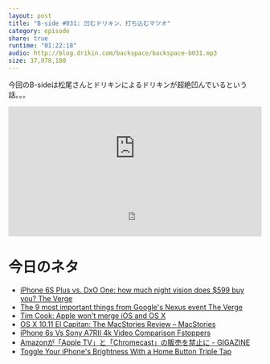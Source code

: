 ```yaml
---
layout: post
title: "B-side #031: 凹むドリキン、打ち込むマツオ"
category: episode
share: true
runtime: "01:22:18"
audio: http://blog.drikin.com/backspace/backspace-b031.mp3
size: 37,978,180
---
```


今回のB-sideは松尾さんとドリキンによるドリキンが超絶凹んでいるという話。。。

<iframe width="100%" height="166" scrolling="no" frameborder="no" src="https://w.soundcloud.com/player/?url=https%3A//api.soundcloud.com/tracks/226559484&amp;color=ff5500&amp;auto_play=false&amp;hide_related=false&amp;show_comments=true&amp;show_user=true&amp;show_reposts=false"></iframe>
<iframe src="http://backspace.fm/subscribes.html" width="100%" height="92" scrolling="no" frameborder="0"></iframe>

# 今日のネタ
- [iPhone 6S Plus vs. DxO One: how much night vision does $599 buy you?  The Verge](http://www.theverge.com/2015/9/30/9422123/iphone-6s-plus-dxo-one-camera-low-light-comparison)
- [The 9 most important things from Google's Nexus event  The Verge](http://www.theverge.com/2015/9/29/9414873/google-nexus-2015-announcement-event-recap)
- [Tim Cook: Apple won't merge iOS and OS X](http://www.engadget.com/2015/09/29/apple-ceo-on-merging-platforms-and-enterprise/)
- [OS X 10.11 El Capitan: The MacStories Review – MacStories](https://www.macstories.net/stories/el-capitan-review/)
- [iPhone 6s Vs Sony A7RII 4k Video Comparison  Fstoppers](https://fstoppers.com/gear/iphone-6s-vs-sony-a7rii-4k-video-comparison-87830)
- [Amazonが「Apple TV」と「Chromecast」の販売を禁止に - GIGAZINE](http://gigazine.net/news/20151002-amazon-stop-selling-media-streaming-device/)
- [​Toggle Your iPhone's Brightness With a Home Button Triple Tap](http://lifehacker.com/toggle-your-iphones-brightness-with-a-home-button-trip-1651329242)
